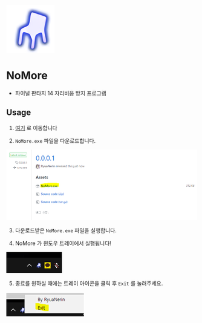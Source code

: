 ![NoMore](nomore.png)

# NoMore

- 파이널 판타지 14 자리비움 방지 프로그램

## Usage

1. [여기](https://github.com/RyuaNerin/NoMore/releases/latest) 로 이동합니다


2. `NoMore.exe` 파일을 다운로드합니다.

![Lastest Release](img/2.png)

3. 다운로드받은 `NoMore.exe` 파일을 실행합니다.

4. NoMore 가 윈도우 트레이에서 실행됩니다!

![](img/4.png)

5. 종료를 원하실 때에는 트레이 아이콘을 클릭 후 `Exit` 를 눌러주세요.

![](img/5.png)
